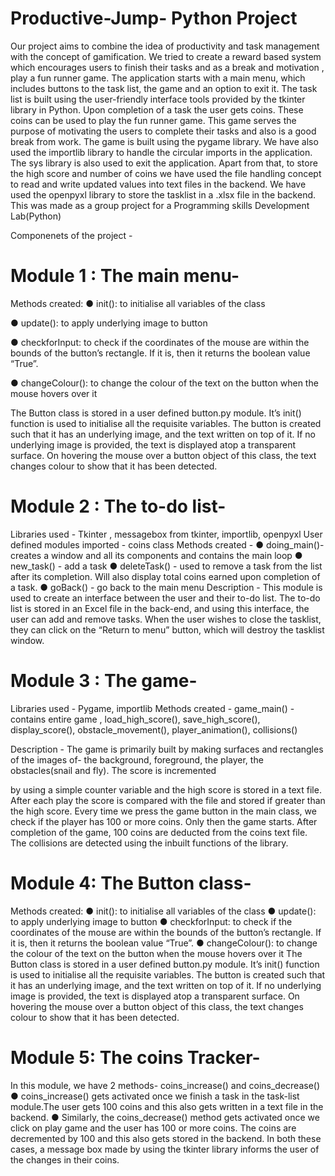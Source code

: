 # Productive-Jump- Python Project 
Our project aims to combine the idea of productivity and task management with the concept of gamification. We tried to create a reward based system which encourages users to finish their tasks and as a break and motivation , play a fun runner game.
The application starts with a main menu, which includes buttons to the task list, the game and an option to exit it.
The task list is built using the user-friendly interface tools provided by the tkinter library in Python. Upon completion of a task the user gets coins. These coins can be used to play the fun runner game. This game serves the purpose of motivating the users to complete their tasks and also is a good break from work.
The game is built using the pygame library. We have also used the importlib library to handle the circular imports in the application. The sys library is also used to exit the application. Apart from that, to store the high score and number of coins we have used the file handling concept to read and write updated values into text files in the backend. We have used the openpyxl library to store the tasklist in a .xlsx file in the backend.
This was made as a group project for a Programming skills Development Lab(Python)

Componenets of the project -
# Module 1 : The main menu-
Methods created:
● init(): to initialise all variables of the class

● update(): to apply underlying image to button

● checkforInput: to check if the coordinates of the mouse are within the bounds of the button’s rectangle. If it is, then it returns the boolean value “True”.

● changeColour(): to change the colour of the text on the button when the mouse hovers over it

The Button class is stored in a user defined button.py module. It’s init() function is used to initialise all the requisite variables. The button is created such that it has an underlying image, and the text written on top of it. If no underlying image is provided, the text is displayed atop a transparent surface. On hovering the mouse over a button object of this class, the text changes colour to show that it has been detected.
# Module 2 : The to-do list-
Libraries used - Tkinter , messagebox from tkinter, importlib, openpyxl
User defined modules imported - coins class
Methods created -
● doing_main()-creates a window and all its components and contains the main loop
● new_task() - add a task
● deleteTask() - used to remove a task from the list after its completion. Will also display total coins earned upon completion of a task.
● goBack() - go back to the main menu
Description - This module is used to create an interface between the user and their to-do list. The to-do list is stored in an Excel file in the back-end, and using this interface, the user can add and remove tasks. When the user wishes to close the tasklist, they can click on the “Return to menu” button, which will destroy the tasklist window.

# Module 3 : The game-
Libraries used - Pygame, importlib
Methods created - game_main() - contains entire game , load_high_score(), save_high_score(), display_score(), obstacle_movement(), player_animation(), collisions()

 Description - The game is primarily built by making surfaces and rectangles of the images of- the background, foreground, the player, the obstacles(snail and fly).
The score is incremented

by using a simple counter variable and the high score is stored in a text file. After each play the score is compared with the file and stored if greater than the high score.
Every time we press the game button in the main class, we check if the player has 100 or more coins. Only then the game starts. After completion of the game, 100 coins are deducted from the coins text file. The collisions are detected using the inbuilt functions of the library.

# Module 4: The Button class-
Methods created:
● init(): to initialise all variables of the class
● update(): to apply underlying image to button
● checkforInput: to check if the coordinates of the mouse are within the bounds of the button’s rectangle. If it is, then it returns the boolean value “True”.
● changeColour(): to change the colour of the text on the button when the mouse hovers over it
The Button class is stored in a user defined button.py module. It’s init() function is used to initialise all the requisite variables. The button is created such that it has an underlying image, and the text written on top of it. If no underlying image is provided, the text is displayed atop a transparent surface. On hovering the mouse over a button object of this class, the text changes colour to show that it has been detected.

# Module 5: The coins Tracker-
In this module, we have 2 methods- coins_increase() and coins_decrease()
● coins_increase() gets activated once we finish a task in the task-list module.The user gets 100 coins and this also gets written in a text file in the backend.
● Similarly, the coins_decrease() method gets activated once we click on play game and the user has 100 or more coins. The coins are decremented by 100 and this also gets stored in the backend.
In both these cases, a message box made by using the tkinter library informs the user of the changes in their coins.
